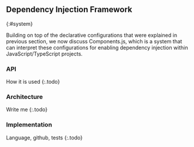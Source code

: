 ## Dependency Injection Framework
{:#system}

Building on top of the declarative configurations that were explained in previous section,
we now discuss Components.js, which is a system that can interpret these configurations
for enabling dependency injection within JavaScript/TypeScript projects.

### API

How it is used
{:.todo}

### Architecture

Write me
{:.todo}

### Implementation

Language, github, tests
{:.todo}
